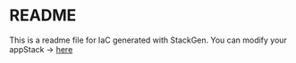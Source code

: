# README
This is a readme file for IaC generated with StackGen.
You can modify your appStack -> [here](http://main.dev.stackgen.com/appstacks/dafa725b-0390-4d76-81f3-8686c69e3449)

